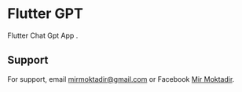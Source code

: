 
# Flutter GPT 

Flutter Chat Gpt App
.

## Support

For support, email mirmoktadir@gmail.com or Facebook [Mir Moktadir](https://www.facebook.com/moktadir91/).
